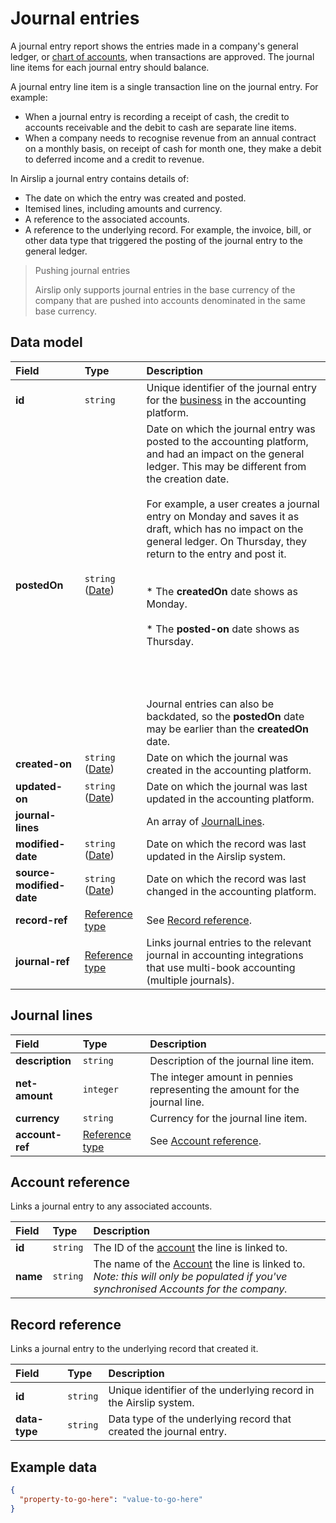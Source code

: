 # Journal entries

A journal entry report shows the entries made in a company's general ledger, or [chart of accounts](https://api.codat.io/swagger/index.html#/Accounts/get_companies__companyId__data_accounts), when transactions are approved. The journal line items for each journal entry should balance.

A journal entry line item is a single transaction line on the journal entry. For example:

* When a journal entry is recording a receipt of cash, the credit to accounts receivable and the debit to cash are separate line items.
* When a company needs to recognise revenue from an annual contract on a monthly basis, on receipt of cash for month one, they make a debit to deferred income and a credit to revenue.

In Airslip a journal entry contains details of:

* The date on which the entry was created and posted.
* Itemised lines, including amounts and currency.
* A reference to the associated accounts.
* A reference to the underlying record. For example, the invoice, bill, or other data type that triggered the posting of the journal entry to the general ledger.

> 
> Pushing journal entries
> 
> Airslip only supports journal entries in the base currency of the company that are pushed into accounts denominated in the same base currency.

## Data model

| Field | Type | Description |
| :- | :- | :- |
| **id** | `string` | Unique identifier of the journal entry for the [business](/data-model/shared/business) in the accounting platform. |
| **postedOn** | `string` ([Date](/data-model/shared/date/)) | Date on which the journal entry was posted to the accounting platform, and had an impact on the general ledger. This may be different from the creation date.  <br>  <br>For example, a user creates a journal entry on Monday and saves it as draft, which has no impact on the general ledger. On Thursday, they return to the entry and post it.  <br><br>  <br>* The **createdOn** date shows as Monday.<br>  <br>* The **posted-on** date shows as Thursday.<br>  <br><br>  <br>  <br>Journal entries can also be backdated, so the **postedOn** date may be earlier than the **createdOn** date. |
| **created-on** | `string` ([Date](/data-model/shared/date/)) | Date on which the journal was created in the accounting platform. |
| **updated-on** | `string` ([Date](/data-model/shared/date/)) | Date on which the journal was last updated in the accounting platform. |
| **journal-lines** |     | An array of [JournalLines](#journal-lines). |
| **modified-date** | `string` ([Date](/data-model/shared/date/)) | Date on which the record was last updated in the Airslip system. |
| **source-modified-date** | `string` ([Date](/data-model/shared/date/)) | Date on which the record was last changed in the accounting platform. |
| **record-ref** | [Reference type](/data-model/accounting/reference-types#record-ref) | See [Record reference](#record-reference). |
| **journal-ref** | [Reference type](/data-model/accounting/reference-types#journal-ref) | Links journal entries to the relevant journal in accounting integrations that use multi-book accounting (multiple journals). |

## Journal lines

| Field | Type | Description |
| :- | :- | :- |
| **description** | `string` | Description of the journal line item. |
| **net-amount** | `integer` | The integer amount in pennies representing the amount for the journal line. |
| **currency** | `string` | Currency for the journal line item. |
| **account-ref** | [Reference type](/data-model/accounting/reference-types#account-ref) | See [Account reference](#account-reference). |

## Account reference

Links a journal entry to any associated accounts.

| Field | Type | Description |
| :- | :- | :- |
| **id** | `string` | The ID of the [account](/data-model/accounting/accounts/) the line is linked to. |
| **name** | `string` | The name of the [Account](/data-model/accounting/accounts) the line is linked to.  <br>_Note: this will only be populated if you've synchronised Accounts for the company._ |

## Record reference

Links a journal entry to the underlying record that created it.

| Field | Type | Description |
| :- | :- | :- |
| **id** | `string` | Unique identifier of the underlying record in the Airslip system. |
| **data-type** | `string` | Data type of the underlying record that created the journal entry. |

## Example data

```json
{
  "property-to-go-here": "value-to-go-here"
}
```